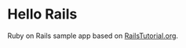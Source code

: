 Hello Rails
===

Ruby on Rails sample app based on [RailsTutorial.org](https://www.railstutorial.org).